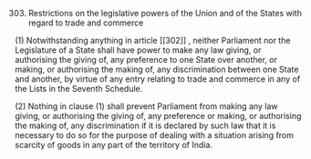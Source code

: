 303. Restrictions on the legislative powers of the Union and of the States with regard to trade and commerce

(1) Notwithstanding anything in article [[302]] , neither Parliament nor the Legislature of a State shall have power to make any law giving, or authorising the giving of, any preference to one State over another, or making, or authorising the making of, any discrimination between one State and another, by virtue of any entry relating to trade and commerce in any of the Lists in the Seventh Schedule.

(2) Nothing in clause (1) shall prevent Parliament from making any law giving, or authorising the giving of, any preference or making, or authorising the making of, any discrimination if it is declared by such law that it is necessary to do so for the purpose of dealing with a situation arising from scarcity of goods in any part of the territory of India.

